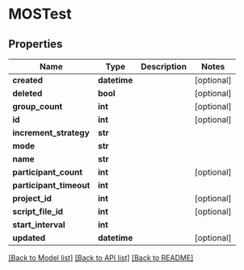 # MOSTest

## Properties
Name | Type | Description | Notes
------------ | ------------- | ------------- | -------------
**created** | **datetime** |  | [optional] 
**deleted** | **bool** |  | [optional] 
**group_count** | **int** |  | [optional] 
**id** | **int** |  | [optional] 
**increment_strategy** | **str** |  | 
**mode** | **str** |  | 
**name** | **str** |  | 
**participant_count** | **int** |  | [optional] 
**participant_timeout** | **int** |  | 
**project_id** | **int** |  | [optional] 
**script_file_id** | **int** |  | [optional] 
**start_interval** | **int** |  | 
**updated** | **datetime** |  | [optional] 

[[Back to Model list]](../README.md#documentation-for-models) [[Back to API list]](../README.md#documentation-for-api-endpoints) [[Back to README]](../README.md)

